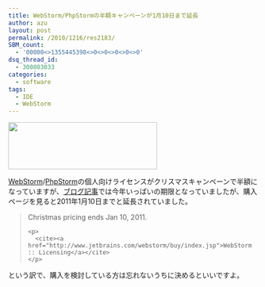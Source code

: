 ```yaml
---
title: WebStorm/PhpStormの半額キャンペーンが1月10日まで延長
author: azu
layout: post
permalink: /2010/1216/res2183/
SBM_count:
  - '00000<>1355445398<>0<>0<>0<>0<>0'
dsq_thread_id:
  - 300803033
categories:
  - software
tags:
  - IDE
  - WebStorm
---
```

<img class="alignnone" title="クリスマスキャンペーン" src="http://blogs.jetbrains.com/webide/wp-content/uploads/2010/11/MC.gif" alt="" width="300" height="95" />

[WebStorm][1]/[PhpStorm][2]の個人向けライセンスがクリスマスキャンペーンで半額になっていますが、[ブログ記事][3]では今年いっぱいの期限となっていましたが、購入ページを見ると2011年1月10日までと延長されていました。

<div>
  <blockquote title="WebStorm :: Licensing" cite="http://www.jetbrains.com/webstorm/buy/index.jsp">
    <p>
      Christmas pricing ends Jan 10, 2011.
    </p>
    
    <p>
      <cite><a href="http://www.jetbrains.com/webstorm/buy/index.jsp">WebStorm :: Licensing</a></cite>
    </p>
  </blockquote>
</div>

という訳で、購入を検討している方は忘れないうちに決めるといいですよ。

 [1]: http://www.jetbrains.com/webstorm/buy/index.jsp
 [2]: http://www.jetbrains.com/phpstorm/buy/index.jsp
 [3]: http://blogs.jetbrains.com/webide/2010/11/have-a-merry-christmas-with-50-off-on-your-personal-license-for-webstormphpstorm/